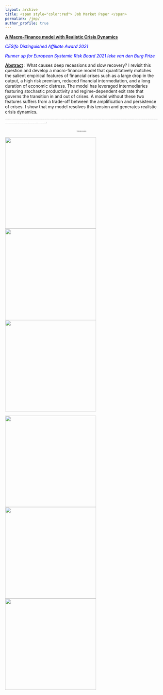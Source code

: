 ```yaml
---
layout: archive
title: <span style="color:red"> Job Market Paper </span>
permalink: /jmp/
author_profile: true
---
```

[**A Macro-Finance model with Realistic Crisis Dynamics**](https://goutham-epfl.github.io/website/files/jmp.pdf)

<span style="color:blue"> *CESifo Distinguished Affiliate Award 2021* </span>

<span style="color:blue"> *Runner up for European Systemic Risk Board 2021 Ieke van den Burg Prize* </span>

<ins>__Abstract__</ins> : What causes deep recessions and slow recovery? I revisit this question and develop a macro-finance model that quantitatively matches the salient empirical features of financial crises such as a large drop in the output, a high risk premium, reduced financial intermediation, and a long duration of economic distress. The model has leveraged intermediaries featuring stochastic productivity and regime-dependent exit rate that governs the transition in and out of crises. A model without these two features suffers from a trade-off between the amplification and persistence of crises. I show that my model resolves this tension and generates realistic crisis dynamics.

_<font size=2> <span style="font-family:cardinals; font-size:2;"> Presentations(*in-person): AFA poster (2022), Princeton University (2022), CESifo conference on Macro, Money, and International Finance (2021), RiskLab/BoF/ESRB Conference (2021), Paris December Meetings (2021), DGF German Finance Association Innsbruck* (2021), Econometric Society Meetings (2021; North America, Europe, Asia, Australia), AFFI PhD session (2021), AEFIN Ph.D. Mentoring Day (2021), Day-Ahead Workshop on Financial Regulation poster Zurich* (2021), Workshop on Macroeconomic Research Carcow (2021), Money Macro and Finance Society Conference (2021), Miami Winter Research Conference on Machine Learning and Business (2021), New Zeland Finance Conference (2021), SFI Gerzensee Research Days (2021), UNIL/EPFL Brown Bag (2020) </span> .</font>_


#### <center> <span style="font-family:papyrus; font-size:4;"> Crisis in six scenes </span> </center>

<p float="left">
  <img src="https://goutham-epfl.github.io/website/images/pic1.png" width="300" caption="xxx"/>
  <img src="https://goutham-epfl.github.io/website/images/pic2.png" width="300" />
  <img src="https://goutham-epfl.github.io/website/images/pic3.png" width="300" />
</p>
<p float="left">
  <img src="https://goutham-epfl.github.io/website/images/pic4.png" width="300" caption="xxx"/>
  <img src="https://goutham-epfl.github.io/website/images/pic5.png" width="300" />
  <img src="https://goutham-epfl.github.io/website/images/pic6.png" width="300" />
</p>
